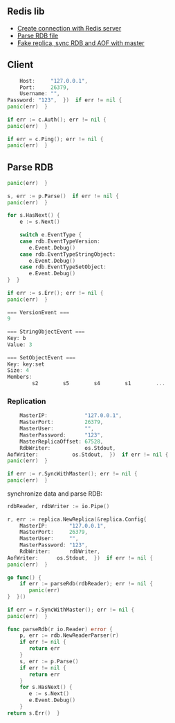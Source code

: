 ## Redis lib

- [Create connection with Redis server](#client)
- [Parse RDB file](#parse-rdb)
- [Fake replica, sync RDB and AOF with master](#replication)

## Client

```go  c, err := client.NewClient(&client.Config{    
    Host:     "127.0.0.1",    
    Port:     26379,    
    Username: "",    
Password: "123",  })  if err != nil {    
panic(err)  }    
    
if err := c.Auth(); err != nil {    
panic(err)  }    
    
if err = c.Ping(); err != nil {    
panic(err)  }  
```    
## Parse RDB

```go  p, err := rdb.NewParser("/tmp/rdb_test.rdb")  if err != nil {    
panic(err)  }    
    
s, err := p.Parse()  if err != nil {    
panic(err)  }    
    
for s.HasNext() {    
    e := s.Next()    
    
    switch e.EventType {    
    case rdb.EventTypeVersion:    
       e.Event.Debug()    
    case rdb.EventTypeStringObject:    
       e.Event.Debug()    
    case rdb.EventTypeSetObject:    
       e.Event.Debug()    
}  }    
    
if err := s.Err(); err != nil {    
panic(err)  }  
  
=== VersionEvent ===  
9  
  
=== StringObjectEvent ===  
Key: b  
Value: 3  
  
=== SetObjectEvent ===  
Key: key:set  
Size: 4  
Members:  
        s2        s5        s4        s1        ...  
```    
### Replication

```go  r, err := replica.NewReplica(&replica.Config{    
    MasterIP:            "127.0.0.1",    
    MasterPort:          26379,    
    MasterUser:          "",    
    MasterPassword:      "123",    
    MasterReplicaOffset: 67528,    
    RdbWriter:           os.Stdout,    
AofWriter:           os.Stdout,  })  if err != nil {    
panic(err)  }    
    
if err := r.SyncWithMaster(); err != nil {    
panic(err)  }  
```  

synchronize data and parse RDB:

```go  
rdbReader, rdbWriter := io.Pipe()    
    
r, err := replica.NewReplica(&replica.Config{    
    MasterIP:       "127.0.0.1",    
    MasterPort:     26379,    
    MasterUser:     "",    
    MasterPassword: "123",    
    RdbWriter:      rdbWriter,    
AofWriter:      os.Stdout,  })  if err != nil {    
panic(err)  }    
    
go func() {    
    if err := parseRdb(rdbReader); err != nil {    
       panic(err)    
}  }()    
    
if err = r.SyncWithMaster(); err != nil {    
panic(err)  }  
  
func parseRdb(r io.Reader) error {    
    p, err := rdb.NewReaderParser(r)    
    if err != nil {    
       return err    
    }    
    s, err := p.Parse()    
    if err != nil {    
       return err    
    }    
    for s.HasNext() {    
       e := s.Next()    
       e.Event.Debug()    
    }    
return s.Err()  }  
```